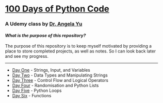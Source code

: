 # [100 Days of Python Code](https://www.udemy.com/course/100-days-of-code)
### A Udemy class by [Dr. Angela Yu](https://www.udemy.com/user/4b4368a3-b5c8-4529-aa65-2056ec31f37e/)

#### *What is the purpose of this repository?*

The purpose of this repository is to keep myself motivated by providing a place to store completed projects, as well as notes. So I can look back later and see my progress.

---

- [Day One](https://github.com/TroyCaywood/Python/blob/main/100%20Days%20of%20Code/Day-1/day-1.md) - Strings, Input, and Variables
- [Day Two](https://github.com/TroyCaywood/Python/blob/main/100%20Days%20of%20Code/Day-2/Day-2.md) - Data Types and Manipulating Strings
- [Day Three](https://github.com/TroyCaywood/Python/blob/main/100%20Days%20of%20Code/Day-3/Day-3.md) - Control Flow and Logical Operators
- [Day Four](https://github.com/TroyCaywood/Python/blob/main/100%20Days%20of%20Code/Day-4/Day-4.md) - Randomisation and Python Lists
- [Day Five](https://github.com/TroyCaywood/Python/blob/main/100%20Days%20of%20Code/Day-5/Day-5.md) - Python Loops
- [Day Six](https://github.com/TroyCaywood/Python/blob/main/100%20Days%20of%20Code/Day-6/Day-6.md) - Functions
